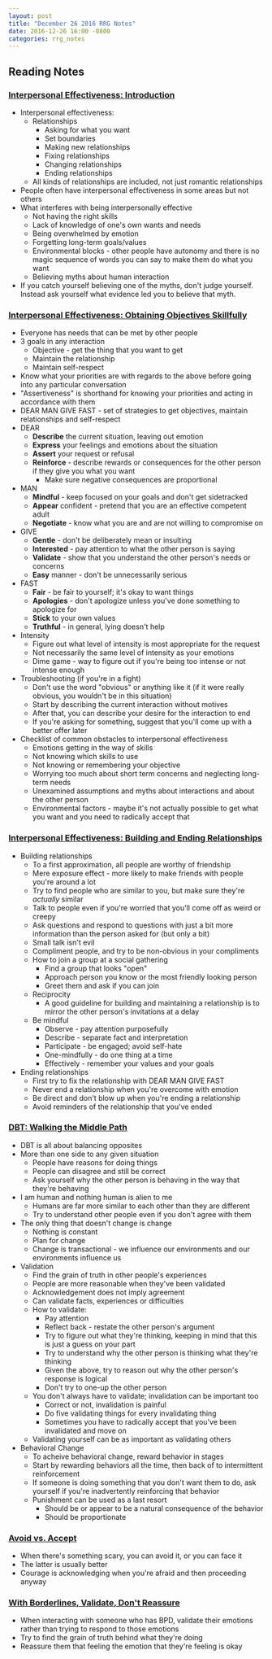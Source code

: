 ```yaml
---
layout: post
title: "December 26 2016 RRG Notes"
date: 2016-12-26 16:00 -0800
categories: rrg_notes
---
```


## Reading Notes

### [Interpersonal Effectiveness: Introduction](https://thingofthings.wordpress.com/2016/01/20/dbt-interpersonal-effectiveness-introduction/)
- Interpersonal effectiveness:
  - Relationships
    - Asking for what you want
    - Set boundaries
    - Making new relationships
    - Fixing relationships
    - Changing relationships
    - Ending relationships
  - All kinds of relationships are included, not just romantic relationships
- People often have interpersonal effectiveness in some areas but not others
- What interferes with being interpersonally effective
  - Not having the right skills
  - Lack of knowledge of one's own wants and needs
  - Being overwhelmed by emotion
  - Forgetting long-term goals/values
  - Environmental blocks - other people have autonomy and there is no magic sequence of words you can say to make them do what you want
  - Believing myths about human interaction
- If you catch yourself believing one of the myths, don't judge yourself. Instead ask yourself what evidence led you to believe that myth.

### [Interpersonal Effectiveness: Obtaining Objectives Skillfully](https://thingofthings.wordpress.com/2016/02/24/interpersonal-effectiveness-obtaining-objectives-skillfully/)
- Everyone has needs that can be met by other people
- 3 goals in any interaction
  - Objective - get the thing that you want to get
  - Maintain the relationship
  - Maintain self-respect
- Know what your priorities are with regards to the above before going into any particular conversation
- "Assertiveness" is shorthand for knowing your priorities and acting in accordance with them
- DEAR MAN GIVE FAST - set of strategies to get objectives, maintain relationships and self-respect
- DEAR
  - **Describe** the current situation, leaving out emotion
  - **Express** your feelings and emotions about the situation
  - **Assert** your request or refusal
  - **Reinforce** - describe rewards or consequences for the other person if they give you what you want
    - Make sure negative consequences are proportional
- MAN
  - **Mindful** - keep focused on your goals and don't get sidetracked
  - **Appear** confident - pretend that you are an effective competent adult
  - **Negotiate** - know what you are and are not willing to compromise on
- GIVE
  - **Gentle** - don't be deliberately mean or insulting
  - **Interested** - pay attention to what the other person is saying
  - **Validate** - show that you understand the other person's needs or concerns
  - **Easy** manner - don't be unnecessarily serious
- FAST
  - **Fair** - be fair to yourself; it's okay to want things
  - **Apologies** - don't apologize unless you've done something to apologize for
  - **Stick** to your own values
  - **Truthful** - in general, lying doesn't help
- Intensity 
  - Figure out what level of intensity is most appropriate for the request
  - Not necessarily the same level of intensity as your emotions
  - Dime game - way to figure out if you're being too intense or not intense enough
- Troubleshooting (if you're in a fight) 
  - Don't use the word "obvious" or anything like it (if it were really obvious, you wouldn't be in this situation)
  - Start by describing the current interaction without motives
  - After that, you can describe your desire for the interaction to end
  - If you're asking for something, suggest that you'll come up with a better offer later
- Checklist of common obstacles to interpersonal effectiveness
  - Emotions getting in the way of skills
  - Not knowing which skills to use
  - Not knowing or remembering your objective
  - Worrying too much about short term concerns and neglecting long-term needs
  - Unexamined assumptions and myths about interactions and about the other person
  - Environmental factors - maybe it's not actually possible to get what you want and you need to radically accept that

### [Interpersonal Effectiveness: Building and Ending Relationships](https://thingofthings.wordpress.com/2016/02/25/interpersonal-effectiveness-building-and-ending-relationships/)
- Building relationships
  - To a first approximation, all people are worthy of friendship
  - Mere exposure effect - more likely to make friends with people you're around a lot
  - Try to find people who are similar to you, but make sure they're *actually* similar
  - Talk to people even if you're worried that you'll come off as weird or creepy
  - Ask questions and respond to questions with just a bit more information than the person asked for (but only a bit)
  - Small talk isn't evil
  - Compliment people, and try to be non-obvious in your compliments
  - How to join a group at a social gathering
    - Find a group that looks "open"
    - Approach person you know or the most friendly looking person
    - Greet them and ask if you can join
  - Reciprocity
    - A good guideline for building and maintaining a relationship is to mirror the other person's invitations at a delay
  - Be mindful
    - Observe - pay attention purposefully
    - Describe - separate fact and interpretation
    - Participate - be engaged; avoid self-hate
    - One-mindfully - do one thing at a time
    - Effectively - remember your values and your goals
- Ending relationships
  - First try to fix the relationship with DEAR MAN GIVE FAST
  - Never end a relationship when you're overcome with emotion
  - Be direct and don't blow up when you're ending a relationship
  - Avoid reminders of the relationship that you've ended

### [DBT: Walking the Middle Path](https://thingofthings.wordpress.com/2016/03/09/dbt-walking-the-middle-path/)
- DBT is all about balancing opposites
- More than one side to any given situation
  - People have reasons for doing things
  - People can disagree and still be correct
  - Ask yourself why the other person is behaving in the way that they're behaving
- I am human and nothing human is alien to me
  - Humans are far more similar to each other than they are different
  - Try to understand other people even if you don't agree with them
- The only thing that doesn't change is change
  - Nothing is constant
  - Plan for change
  - Change is transactional - we influence our environments and our environments influence us
- Validation
  - Find the grain of truth in other people's experiences
  - People are more reasonable when they've been validated
  - Acknowledgement does not imply agreement
  - Can validate facts, experiences or difficulties
  - How to validate:
    - Pay attention
    - Reflect back - restate the other person's argument
    - Try to figure out what they're thinking, keeping in mind that this is just a guess on your part
    - Try to understand why the other person is thinking what they're thinking
    - Given the above, try to reason out why the other person's response is logical
    - Don't try to one-up the other person
  - You don't always have to validate; invalidation can be important too
    - Correct or not, invalidation is painful
    - Do five validating things for every invalidating thing
    - Sometimes you have to radically accept that you've been invalidated and move on
  - Validating yourself can be as important as validating others
- Behavioral Change
  - To acheive behavioral change, reward behavior in stages
  - Start by rewarding behaviors all the time, then back of to intermittent reinforcement
  - If someone is doing something that you don't want them to do, ask yourself if you're inadvertently reinforcing that behavior
  - Punishment can be used as a last resort
    - Should be or appear to be a natural consequence of the behavior
    - Should be proportionate

### [Avoid vs. Accept](https://thingofthings.wordpress.com/2016/03/17/avoid-vs-accept/)
- When there's something scary, you can avoid it, or you can face it
- The latter is usually better
- Courage is acknowledging when you're afraid and then proceeding anyway

### [With Borderlines, Validate, Don't Reassure](https://thingofthings.wordpress.com/2016/03/30/with-borderlines-validate-dont-reassure/)
- When interacting with someone who has BPD, validate their emotions rather than trying to respond to those emotions
- Try to find the grain of truth behind what they're doing
- Reassure them that feeling the emotion that they're feeling is okay